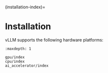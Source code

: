 (installation-index)=

# Installation

vLLM supports the following hardware platforms:

```{toctree}
:maxdepth: 1

gpu/index
cpu/index
ai_accelerator/index
```
